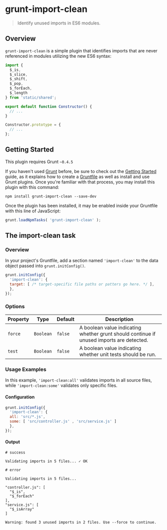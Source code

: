 # grunt-import-clean

> Identify unused imports in ES6 modules.

## Overview

`grunt-import-clean` is a simple plugin that identifies imports that are never referenced in modules utilizing the new ES6 syntax:

```javascript
import {
  $_is,
  $_slice,
  $_shift,
  $_pop,
  $_forEach,
  $_length
} from 'static/shared';

export default function Constructor() {
  // ...
}

Constructor.prototype = {
  // ...
};
```

## Getting Started
This plugin requires Grunt `~0.4.5`

If you haven't used [Grunt](http://gruntjs.com/) before, be sure to check out the [Getting Started](http://gruntjs.com/getting-started) guide, as it explains how to create a [Gruntfile](http://gruntjs.com/sample-gruntfile) as well as install and use Grunt plugins. Once you're familiar with that process, you may install this plugin with this command:

```shell
npm install grunt-import-clean --save-dev
```

Once the plugin has been installed, it may be enabled inside your Gruntfile with this line of JavaScript:

```javascript
grunt.loadNpmTasks( 'grunt-import-clean' );
```

## The import-clean task

### Overview
In your project's Gruntfile, add a section named `'import-clean'` to the data object passed into `grunt.initConfig()`.

```javascript
grunt.initConfig({
  'import-clean': {
  target: [ /* target-specific file paths or patters go here. */ ],
  },
});
```

### Options

| Property | Type | Default | Description |
| -------- | ---- | ------- | ----------- |
| `force` | `Boolean` | `false` | A boolean value indicating whether grunt should continue if unused imports are detected. |
| `test` | `Boolean` | `false` | A boolean value indicating whether unit tests should be run. |

### Usage Examples

In this example, `'import-clean:all'` validates imports in all source files, while `'import-clean:some'` validates only specific files.

#### Configuration

```javascript
grunt.initConfig({
  'import-clean': {
  all: 'src/*.js',
  some: [ 'src/controller.js' , 'src/service.js' ]
  },
});
```

#### Output

```shell
# success

Validating imports in 5 files... ✓ OK
```

```shell
# error

Validating imports in 5 files...

"controller.js": [
  "$_is",
  "$_forEach"
],
"service.js": [
  "$_isArray"
]

Warning: found 3 unused imports in 2 files. Use --force to continue.
```
